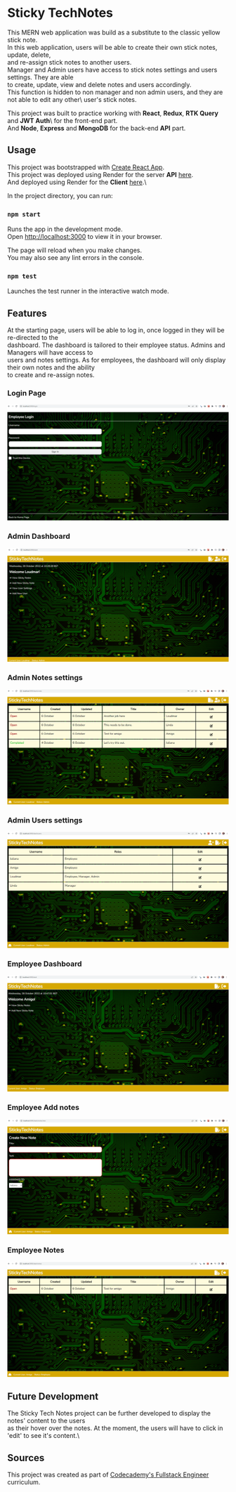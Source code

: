 # Sticky TechNotes

This MERN web application was build as a substitute to the classic yellow stick note.\
In this web application, users will be able to create their own stick notes, update, delete,\
and re-assign stick notes to another users.\
Manager and Admin users have access to stick notes settings and users settings. They are able\
to create, update, view and delete notes and users accordingly.\
This function is hidden to non manager and non admin users, and they are not able to edit any other\ 
user's stick notes.

This project was built to practice working with **React**, **Redux**, **RTK Query** and **JWT Auth**\ 
for the front-end part.\
And **Node**, **Express** and **MongoDB** for the back-end **API** part.

## Usage

This project was bootstrapped with [Create React App](https://github.com/facebook/create-react-app).\
This project was deployed using Render for the server **API** [here](https://sticky-technotes-api.onrender.com).\
And deployed using Render for the **Client** [here](https://sticky-technotes-app.onrender.com).\

In the project directory, you can run:

### `npm start`

Runs the app in the development mode.\
Open [http://localhost:3000](http://localhost:3000) to view it in your browser.

The page will reload when you make changes.\
You may also see any lint errors in the console.

### `npm test`

Launches the test runner in the interactive watch mode.

## Features

At the starting page, users will be able to log in, once logged in they will be re-directed to the\
dashboard. The dashboard is tailored to their employee status. Admins and Managers will have access to\
users and notes settings. As for employees, the dashboard will only display their own notes and the ability\
to create and re-assign notes. 

### Login Page
![The starting page for Log in.](../src/img/user_login.png)

### Admin Dashboard
![The starting page for Admin dashboard.](src/img/admin_dash.png)

### Admin Notes settings
![The starting page for Admin dashboard.](src/img/admin_notes_settings.png)

### Admin Users settings
![The starting page for Admin dashboard.](src/img/admin_user_settings.png)

### Employee Dashboard
![The starting page for Admin dashboard.](src/img/employee_dash.png)

### Employee Add notes
![The starting page for Admin dashboard.](src/img/employee_add_notes.png)

### Employee Notes
![The starting page for Admin dashboard.](src/img/employee_notes.png)

## Future Development 

The Sticky Tech Notes project can be further developed to display the notes' content to the users\
as their hover over the notes. At the moment, the users will have to click in 'edit' to see it's content.\ 

## Sources

This project was created as part of [Codecademy's Fullstack Engineer](https://www.codecademy.com/learn) curriculum. 
